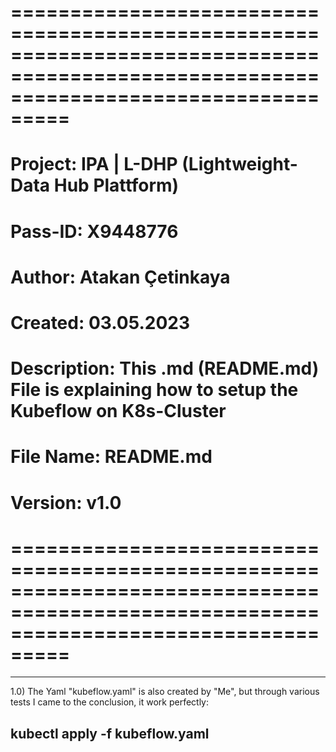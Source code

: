 # =======================================================================================================================================

# Project: IPA | L-DHP (Lightweight-Data Hub Plattform)

# Pass-ID: X9448776

# Author: Atakan Çetinkaya

# Created: 03.05.2023

# Description: This .md (README.md) File is explaining how to setup the Kubeflow on K8s-Cluster

# File Name: README.md

# Version: v1.0

# =======================================================================================================================================

---

1.0) The Yaml "kubeflow.yaml" is also created by "Me", but through various tests I came to the conclusion, it work perfectly:

## kubectl apply -f kubeflow.yaml
